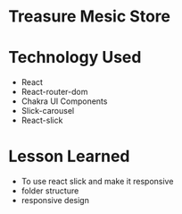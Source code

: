 # Treasure Mesic Store

# Technology Used

- React
- React-router-dom
- Chakra UI Components
- Slick-carousel
- React-slick

# Lesson Learned
- To use react slick and make it responsive
- folder structure
- responsive design
